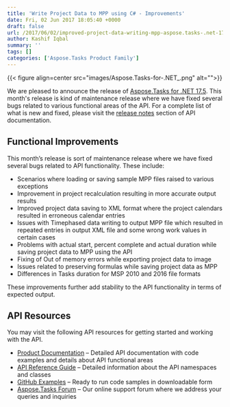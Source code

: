 ```yaml
---
title: 'Write Project Data to MPP using C# - Improvements'
date: Fri, 02 Jun 2017 18:05:40 +0000
draft: false
url: /2017/06/02/improved-project-data-writing-mpp-aspose.tasks-.net-17.5/
author: Kashif Iqbal
summary: ''
tags: []
categories: ['Aspose.Tasks Product Family']
---
```




{{< figure align=center src="images/Aspose.Tasks-for-.NET_.png" alt="">}}


We are pleased to announce the release of [Aspose.Tasks for .NET 17.5][1]. This month's release is kind of maintenance release where we have fixed several bugs related to various functional areas of the API. For a complete list of what is new and fixed, please visit the [release notes][2] section of API documentation.

## Functional Improvements

This month’s release is sort of maintenance release where we have fixed several bugs related to API functionality. These include:

*   Scenarios where loading or saving sample MPP files raised to various exceptions
*   Improvement in project recalculation resulting in more accurate output results
*   Improved project data saving to XML format where the project calendars resulted in erroneous calendar entries
*   Issues with Timephased data writing to output MPP file which resulted in repeated entries in output XML file and some wrong work values in certain cases
*   Problems with actual start, percent complete and actual duration while saving project data to MPP using the API
*   Fixing of Out of memory errors while exporting project data to image
*   Issues related to preserving formulas while saving project data as MPP
*   Differences in Tasks duration for MSP 2010 and 2016 file formats

These improvements further add stability to the API functionality in terms of expected output.

## API Resources

You may visit the following API resources for getting started and working with the API.

*   [Product Documentation][3] – Detailed API documentation with code examples and details about API functional areas
*   [API Reference Guide][4] – Detailed information about the API namespaces and classes
*   [GitHub Examples][5] – Ready to run code samples in downloadable form
*   [Aspose.Tasks Forum][6] – Our online support forum where we address your queries and inquiries




[1]: https://downloads.aspose.com/tasks/net
[2]: https://docs.aspose.com/tasks/net/aspose-tasks-for-net-17-5-release-notes/
[3]: https://docs.aspose.com/tasks/net/
[4]: http://www.aspose.com/api/net/tasks
[5]: https://github.com/asposetasks/Aspose_Tasks_NET
[6]: https://forum.aspose.com/c/tasks




